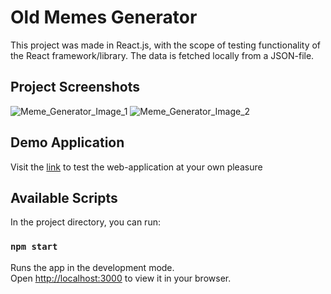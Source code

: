 # Old Memes Generator  

This project was made in React.js, with the scope of testing functionality of the React framework/library. The data is fetched locally from a JSON-file. 

## Project Screenshots

![Meme_Generator_Image_1](https://i.postimg.cc/6p92Y1rQ/memegen1.png)
![Meme_Generator_Image_2](https://i.postimg.cc/wTj1qS6j/memegen2.png)

## Demo Application

Visit the [link](https://meme-generator-topaz-three.vercel.app/) to test the web-application at your own pleasure

## Available Scripts

In the project directory, you can run:

### `npm start`

Runs the app in the development mode.\
Open [http://localhost:3000](http://localhost:3000) to view it in your browser.
